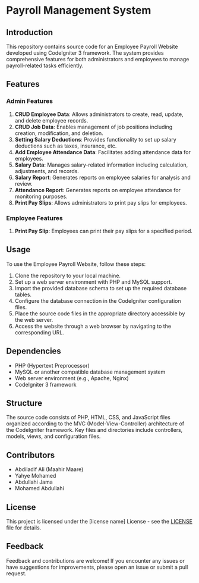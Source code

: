 # Payroll Management System 
## Introduction
This repository contains source code for an Employee Payroll Website developed using CodeIgniter 3 framework. The system provides comprehensive features for both administrators and employees to manage payroll-related tasks efficiently.

## Features

### Admin Features
1. **CRUD Employee Data**: Allows administrators to create, read, update, and delete employee records.
2. **CRUD Job Data**: Enables management of job positions including creation, modification, and deletion.
3. **Setting Salary Deductions**: Provides functionality to set up salary deductions such as taxes, insurance, etc.
4. **Add Employee Attendance Data**: Facilitates adding attendance data for employees.
5. **Salary Data**: Manages salary-related information including calculation, adjustments, and records.
6. **Salary Report**: Generates reports on employee salaries for analysis and review.
7. **Attendance Report**: Generates reports on employee attendance for monitoring purposes.
8. **Print Pay Slips**: Allows administrators to print pay slips for employees.

### Employee Features
1. **Print Pay Slip**: Employees can print their pay slips for a specified period.

## Usage
To use the Employee Payroll Website, follow these steps:

1. Clone the repository to your local machine.
2. Set up a web server environment with PHP and MySQL support.
3. Import the provided database schema to set up the required database tables.
4. Configure the database connection in the CodeIgniter configuration files.
5. Place the source code files in the appropriate directory accessible by the web server.
6. Access the website through a web browser by navigating to the corresponding URL.

## Dependencies
- PHP (Hypertext Preprocessor)
- MySQL or another compatible database management system
- Web server environment (e.g., Apache, Nginx)
- CodeIgniter 3 framework

## Structure
The source code consists of PHP, HTML, CSS, and JavaScript files organized according to the MVC (Model-View-Controller) architecture of the CodeIgniter framework. Key files and directories include controllers, models, views, and configuration files.

## Contributors
- Abdiladif Ali (Maahir Maare)
- Yahye Mohamed 
- Abdullahi Jama
- Mohamed Abdullahi

## License
This project is licensed under the [license name] License - see the [LICENSE](LICENSE) file for details.

## Feedback
Feedback and contributions are welcome! If you encounter any issues or have suggestions for improvements, please open an issue or submit a pull request.
